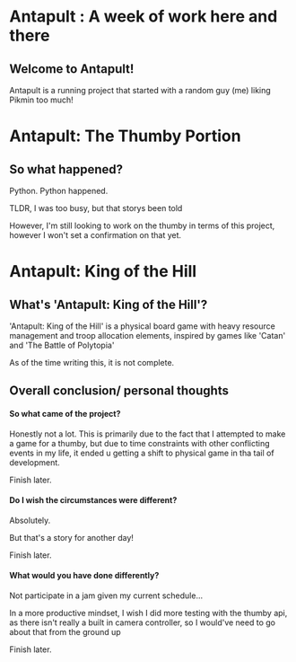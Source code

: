 # Antapult : A week of work here and there

## Welcome to Antapult!

Antapult is a running project that started with a random guy (me) liking Pikmin too much!

# Antapult: The Thumby Portion

## So what happened?

Python. Python happened.

TLDR, I was too busy, but that storys been told

However, I'm still looking to work on the thumby in terms of this project, however I won't set a confirmation on that yet.

# Antapult: King of the Hill

## What's 'Antapult: King of the Hill'?

'Antapult: King of the Hill' is a physical board game with heavy resource management and troop allocation elements, inspired by games like 'Catan' and 'The Battle of Polytopia'

As of the time writing this, it is not complete. 



## Overall conclusion/ personal thoughts

#### So what came of the project?

Honestly not a lot. This is primarily due to the fact that I attempted to make a game for a thumby, but due to time constraints with other conflicting events in my life, it ended u getting a shift to physical game in tha tail of development.

Finish later.

#### Do I wish the circumstances were different?

Absolutely.

But that's a story for another day!

Finish later.

#### What would you have done differently?

Not participate in a jam given my current schedule...

In a more productive mindset, I wish I did more testing with the thumby api, as there isn't really a built in camera controller, so I would've need to go about that from the ground up

Finish later.